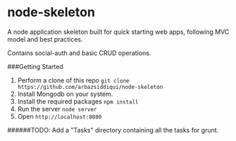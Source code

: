 # node-skeleton
A node application skeleton built for quick starting web apps, following MVC model and best practices.

Contains social-auth and basic CRUD operations.


###Getting Started

1. Perform a clone of this repo ```git clone https://github.com/arbazsiddiqui/node-skeleton```
2. Install Mongodb on your system.
3. Install the required packages ```npm install```
4. Run the server ```node server```
5. Open ```http://localhost:8080```

######TODO: Add a "Tasks" directory containing all the tasks for grunt.
